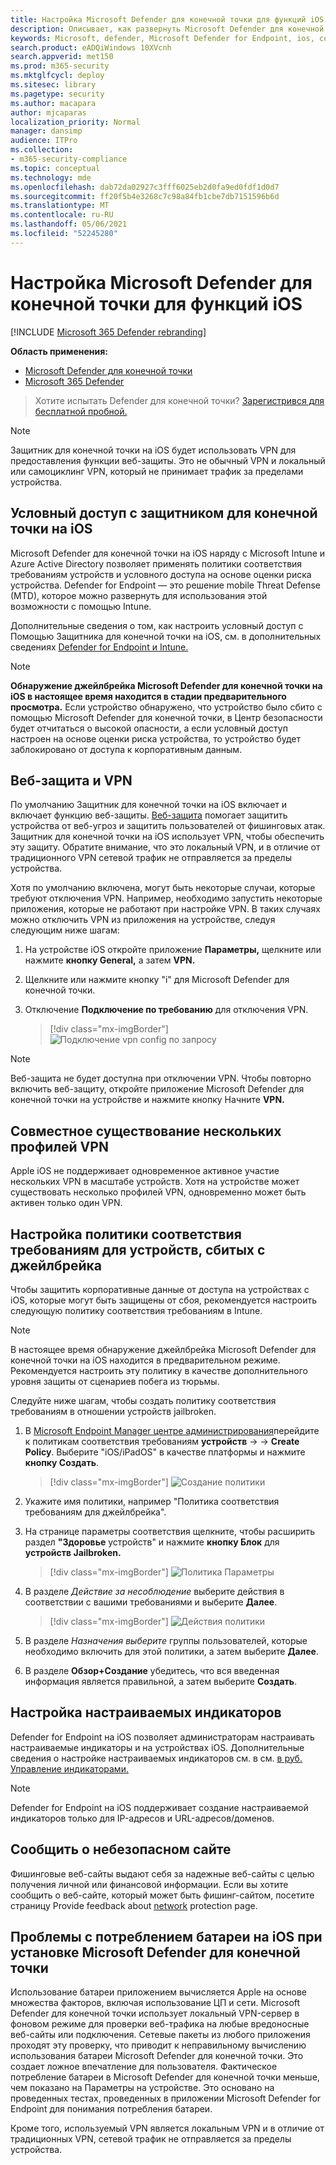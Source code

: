 ```yaml
---
title: Настройка Microsoft Defender для конечной точки для функций iOS
description: Описывает, как развернуть Microsoft Defender для конечной точки в iOS-функции
keywords: Microsoft, defender, Microsoft Defender for Endpoint, ios, configure, features, ios
search.product: eADQiWindows 10XVcnh
search.appverid: met150
ms.prod: m365-security
ms.mktglfcycl: deploy
ms.sitesec: library
ms.pagetype: security
ms.author: macapara
author: mjcaparas
localization_priority: Normal
manager: dansimp
audience: ITPro
ms.collection:
- m365-security-compliance
ms.topic: conceptual
ms.technology: mde
ms.openlocfilehash: dab72da02927c3fff6025eb2d0fa9ed0fdf1d0d7
ms.sourcegitcommit: ff20f5b4e3268c7c98a84fb1cbe7db7151596b6d
ms.translationtype: MT
ms.contentlocale: ru-RU
ms.lasthandoff: 05/06/2021
ms.locfileid: "52245280"
---
```

# <a name="configure-microsoft-defender-for-endpoint-on-ios-features"></a>Настройка Microsoft Defender для конечной точки для функций iOS

[!INCLUDE [Microsoft 365 Defender rebranding](../../includes/microsoft-defender.md)]

**Область применения:**
- [Microsoft Defender для конечной точки](https://go.microsoft.com/fwlink/p/?linkid=2154037)
- [Microsoft 365 Defender](https://go.microsoft.com/fwlink/?linkid=2118804)

> Хотите испытать Defender для конечной точки? [Зарегистрився для бесплатной пробной.](https://www.microsoft.com/microsoft-365/windows/microsoft-defender-atp?ocid=docs-wdatp-exposedapis-abovefoldlink) 

> [!NOTE]
> Защитник для конечной точки на iOS будет использовать VPN для предоставления функции веб-защиты. Это не обычный VPN и локальный или самоциклинг VPN, который не принимает трафик за пределами устройства.

## <a name="conditional-access-with-defender-for-endpoint-on-ios"></a>Условный доступ с защитником для конечной точки на iOS  
Microsoft Defender для конечной точки на iOS наряду с Microsoft Intune и Azure Active Directory позволяет применять политики соответствия требованиям устройств и условного доступа на основе оценки риска устройства. Defender for Endpoint — это решение mobile Threat Defense (MTD), которое можно развернуть для использования этой возможности с помощью Intune.

Дополнительные сведения о том, как настроить условный доступ с Помощью Защитника для конечной точки на iOS, см. в дополнительных сведениях [Defender for Endpoint и Intune.](https://docs.microsoft.com/mem/intune/protect/advanced-threat-protection)

> [!NOTE]
> **Обнаружение джейлбрейка Microsoft Defender для конечной точки на iOS в настоящее время находится в стадии предварительного просмотра.** Если устройство обнаружено, что устройство было сбито с помощью Microsoft Defender для конечной точки, в Центр безопасности будет отчитаться о высокой опасности, а если условный доступ настроен на основе оценки риска устройства, то устройство будет заблокировано от доступа к корпоративным данным.

## <a name="web-protection-and-vpn"></a>Веб-защита и VPN

По умолчанию Защитник для конечной точки на iOS включает и включает функцию веб-защиты. [Веб-защита](web-protection-overview.md) помогает защитить устройства от веб-угроз и защитить пользователей от фишинговых атак. Защитник для конечной точки на iOS использует VPN, чтобы обеспечить эту защиту. Обратите внимание, что это локальный VPN, и в отличие от традиционного VPN сетевой трафик не отправляется за пределы устройства.

Хотя по умолчанию включена, могут быть некоторые случаи, которые требуют отключения VPN. Например, необходимо запустить некоторые приложения, которые не работают при настройке VPN. В таких случаях можно отключить VPN из приложения на устройстве, следуя следующим ниже шагам:

1. На устройстве iOS откройте приложение **Параметры,** щелкните или нажмите **кнопку General,** а затем **VPN.**
1. Щелкните или нажмите кнопку "i" для Microsoft Defender для конечной точки.
1. Отключение **Подключение по требованию** для отключения VPN.

    > [!div class="mx-imgBorder"]
    > ![Подключение vpn config по запросу](images/ios-vpn-config.png)

> [!NOTE]
> Веб-защита не будет доступна при отключении VPN. Чтобы повторно включить веб-защиту, откройте приложение Microsoft Defender для конечной точки на устройстве и нажмите кнопку Начните **VPN.**

## <a name="co-existence-of-multiple-vpn-profiles"></a>Совместное существование нескольких профилей VPN

Apple iOS не поддерживает одновременное активное участие нескольких VPN в масштабе устройств. Хотя на устройстве может существовать несколько профилей VPN, одновременно может быть активен только один VPN.


## <a name="configure-compliance-policy-against-jailbroken-devices"></a>Настройка политики соответствия требованиям для устройств, сбитых с джейлбрейка

Чтобы защитить корпоративные данные от доступа на устройствах с iOS, которые могут быть защищены от сбоя, рекомендуется настроить следующую политику соответствия требованиям в Intune.

> [!NOTE]
> В настоящее время обнаружение джейлбрейка Microsoft Defender для конечной точки на iOS находится в предварительном режиме. Рекомендуется настроить эту политику в качестве дополнительного уровня защиты от сценариев побега из тюрьмы.

Следуйте ниже шагам, чтобы создать политику соответствия требованиям в отношении устройств jailbroken.

1. В [Microsoft Endpoint Manager центре администрирования](https://go.microsoft.com/fwlink/?linkid=2109431)перейдите к политикам соответствия требованиям **устройств**  ->    ->  **Create Policy**. Выберите "iOS/iPadOS" в качестве платформы и нажмите **кнопку Создать**.

    > [!div class="mx-imgBorder"]
    > ![Создание политики](images/ios-jb-policy.png)

2. Укажите имя политики, например "Политика соответствия требованиям для джейлбрейка".
3. На странице параметры соответствия щелкните, чтобы расширить раздел **"Здоровье** устройств" и нажмите **кнопку Блок** для **устройств Jailbroken.**

    > [!div class="mx-imgBorder"]
    > ![Политика Параметры](images/ios-jb-settings.png)

4. В разделе *Действие за несоблюдение* выберите действия в соответствии с вашими требованиями и выберите **Далее**.

    > [!div class="mx-imgBorder"]
    > ![Действия политики](images/ios-jb-actions.png)

5. В разделе *Назначения выберите* группы пользователей, которые необходимо включить для этой политики, а затем выберите **Далее**.
6. В разделе **Обзор+Создание** убедитесь, что вся введенная информация является правильной, а затем выберите **Создать**.

## <a name="configure-custom-indicators"></a>Настройка настраиваемых индикаторов

Defender for Endpoint на iOS позволяет администраторам настраивать настраиваемые индикаторы и на устройствах iOS. Дополнительные сведения о настройке настраиваемых индикаторов см. в см. [в руб. Управление индикаторами.](https://docs.microsoft.com/microsoft-365/security/defender-endpoint/manage-indicators)

> [!NOTE]
> Defender for Endpoint на iOS поддерживает создание настраиваемой индикаторов только для IP-адресов и URL-адресов/доменов.

## <a name="report-unsafe-site"></a>Сообщить о небезопасном сайте

Фишинговые веб-сайты выдают себя за надежные веб-сайты с целью получения личной или финансовой информации. Если вы хотите сообщить о веб-сайте, который может быть фишинг-сайтом, посетите страницу Provide feedback about [network](https://www.microsoft.com/wdsi/filesubmission/exploitguard/networkprotection) protection page.

## <a name="battery-consumption-issues-on-ios-when-microsoft-defender-for-endpoint-is-installed"></a>Проблемы с потреблением батареи на iOS при установке Microsoft Defender для конечной точки

Использование батареи приложением вычисляется Apple на основе множества факторов, включая использование ЦП и сети. Microsoft Defender для конечной точки использует локальный VPN-сервер в фоновом режиме для проверки веб-трафика на любые вредоносные веб-сайты или подключения. Сетевые пакеты из любого приложения проходят эту проверку, что приводит к неправильному вычислению использования батареи Microsoft Defender для конечной точки. Это создает ложное впечатление для пользователя. Фактическое потребление батареи в Microsoft Defender для конечной точки меньше, чем показано на Параметры на устройстве. Это основано на проведенных тестах, проведенных в приложении Microsoft Defender for Endpoint для понимания потребления батареи.

Кроме того, используемый VPN является локальным VPN и в отличие от традиционных VPN, сетевой трафик не отправляется за пределы устройства.
